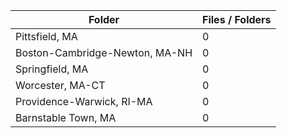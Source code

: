 | Folder                         |   Files / Folders |
|--------------------------------|-------------------|
| Pittsfield, MA                 |                 0 |
| Boston-Cambridge-Newton, MA-NH |                 0 |
| Springfield, MA                |                 0 |
| Worcester, MA-CT               |                 0 |
| Providence-Warwick, RI-MA      |                 0 |
| Barnstable Town, MA            |                 0 |